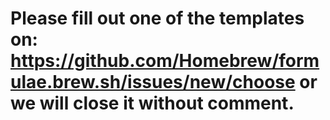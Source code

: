# Please fill out one of the templates on: https://github.com/Homebrew/formulae.brew.sh/issues/new/choose or we will close it without comment.

